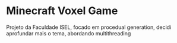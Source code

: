 # Minecraft Voxel Game

Projeto da Faculdade ISEL, focado em procedual generation, decidi aprofundar mais o tema, abordando multithreading


